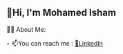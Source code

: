 ## 👋Hi, I'm Mohamed Isham

👨‍💻 About Me:


&#8227; 📫You can reach me : 
<a href="https://www.linkedin.com/in/mohamed-isham-6079a0239/">
👀LinkedIn</a>

<!--
**Isham-git/isham-git** is a ✨ _special_ ✨ repository because its `README.md` (this file) appears on your GitHub profile.

Here are some ideas to get you started:

- 🔭 I’m currently working on ...
- 🌱 I’m currently learning ...
- 👯 I’m looking to collaborate on ...
- 🤔 I’m looking for help with ...
- 💬 Ask me about ...
- 📫 How to reach me: ...
- 😄 Pronouns: ...
- ⚡ Fun fact: ...
-->
